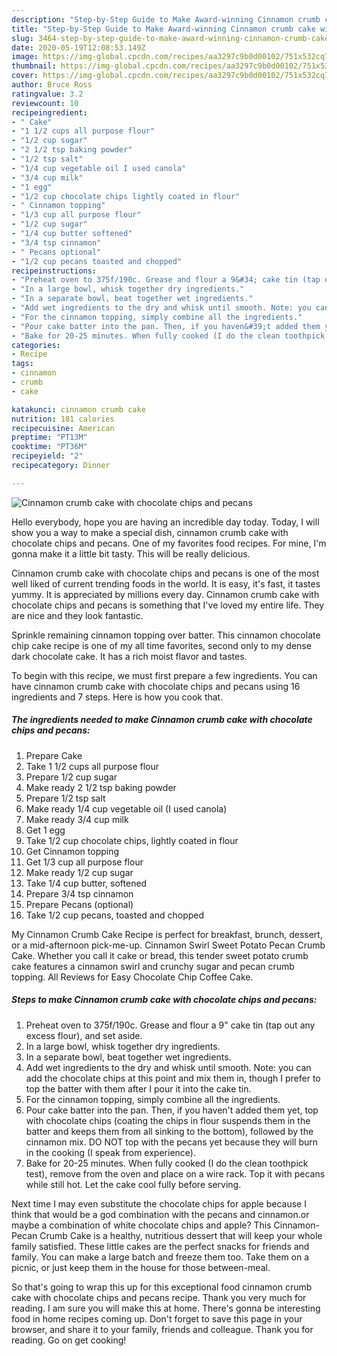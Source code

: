 ```yaml
---
description: "Step-by-Step Guide to Make Award-winning Cinnamon crumb cake with chocolate chips and pecans"
title: "Step-by-Step Guide to Make Award-winning Cinnamon crumb cake with chocolate chips and pecans"
slug: 3464-step-by-step-guide-to-make-award-winning-cinnamon-crumb-cake-with-chocolate-chips-and-pecans
date: 2020-05-19T12:08:53.149Z
image: https://img-global.cpcdn.com/recipes/aa3297c9b0d00102/751x532cq70/cinnamon-crumb-cake-with-chocolate-chips-and-pecans-recipe-main-photo.jpg
thumbnail: https://img-global.cpcdn.com/recipes/aa3297c9b0d00102/751x532cq70/cinnamon-crumb-cake-with-chocolate-chips-and-pecans-recipe-main-photo.jpg
cover: https://img-global.cpcdn.com/recipes/aa3297c9b0d00102/751x532cq70/cinnamon-crumb-cake-with-chocolate-chips-and-pecans-recipe-main-photo.jpg
author: Bruce Ross
ratingvalue: 3.2
reviewcount: 10
recipeingredient:
- " Cake"
- "1 1/2 cups all purpose flour"
- "1/2 cup sugar"
- "2 1/2 tsp baking powder"
- "1/2 tsp salt"
- "1/4 cup vegetable oil I used canola"
- "3/4 cup milk"
- "1 egg"
- "1/2 cup chocolate chips lightly coated in flour"
- " Cinnamon topping"
- "1/3 cup all purpose flour"
- "1/2 cup sugar"
- "1/4 cup butter softened"
- "3/4 tsp cinnamon"
- " Pecans optional"
- "1/2 cup pecans toasted and chopped"
recipeinstructions:
- "Preheat oven to 375f/190c. Grease and flour a 9&#34; cake tin (tap out any excess flour), and set aside."
- "In a large bowl, whisk together dry ingredients."
- "In a separate bowl, beat together wet ingredients."
- "Add wet ingredients to the dry and whisk until smooth. Note: you can add the chocolate chips at this point and mix them in, though I prefer to top the batter with them after I pour it into the cake tin."
- "For the cinnamon topping, simply combine all the ingredients."
- "Pour cake batter into the pan. Then, if you haven&#39;t added them yet, top with chocolate chips (coating the chips in flour suspends them in the batter and keeps them from all sinking to the bottom), followed by the cinnamon mix. DO NOT top with the pecans yet because they will burn in the cooking (I speak from experience)."
- "Bake for 20-25 minutes. When fully cooked (I do the clean toothpick test), remove from the oven and place on a wire rack. Top it with pecans while still hot. Let the cake cool fully before serving."
categories:
- Recipe
tags:
- cinnamon
- crumb
- cake

katakunci: cinnamon crumb cake 
nutrition: 181 calories
recipecuisine: American
preptime: "PT13M"
cooktime: "PT36M"
recipeyield: "2"
recipecategory: Dinner

---
```



![Cinnamon crumb cake with chocolate chips and pecans](https://img-global.cpcdn.com/recipes/aa3297c9b0d00102/751x532cq70/cinnamon-crumb-cake-with-chocolate-chips-and-pecans-recipe-main-photo.jpg)

Hello everybody, hope you are having an incredible day today. Today, I will show you a way to make a special dish, cinnamon crumb cake with chocolate chips and pecans. One of my favorites food recipes. For mine, I'm gonna make it a little bit tasty. This will be really delicious.

Cinnamon crumb cake with chocolate chips and pecans is one of the most well liked of current trending foods in the world. It is easy, it's fast, it tastes yummy. It is appreciated by millions every day. Cinnamon crumb cake with chocolate chips and pecans is something that I've loved my entire life. They are nice and they look fantastic.

Sprinkle remaining cinnamon topping over batter. This cinnamon chocolate chip cake recipe is one of my all time favorites, second only to my dense dark chocolate cake. It has a rich moist flavor and tastes.


To begin with this recipe, we must first prepare a few ingredients. You can have cinnamon crumb cake with chocolate chips and pecans using 16 ingredients and 7 steps. Here is how you cook that.

<!--inarticleads1-->

##### The ingredients needed to make Cinnamon crumb cake with chocolate chips and pecans:

1. Prepare  Cake
1. Take 1 1/2 cups all purpose flour
1. Prepare 1/2 cup sugar
1. Make ready 2 1/2 tsp baking powder
1. Prepare 1/2 tsp salt
1. Make ready 1/4 cup vegetable oil (I used canola)
1. Make ready 3/4 cup milk
1. Get 1 egg
1. Take 1/2 cup chocolate chips, lightly coated in flour
1. Get  Cinnamon topping
1. Get 1/3 cup all purpose flour
1. Make ready 1/2 cup sugar
1. Take 1/4 cup butter, softened
1. Prepare 3/4 tsp cinnamon
1. Prepare  Pecans (optional)
1. Take 1/2 cup pecans, toasted and chopped


My Cinnamon Crumb Cake Recipe is perfect for breakfast, brunch, dessert, or a mid-afternoon pick-me-up. Cinnamon Swirl Sweet Potato Pecan Crumb Cake. Whether you call it cake or bread, this tender sweet potato crumb cake features a cinnamon swirl and crunchy sugar and pecan crumb topping. All Reviews for Easy Chocolate Chip Coffee Cake. 

<!--inarticleads2-->

##### Steps to make Cinnamon crumb cake with chocolate chips and pecans:

1. Preheat oven to 375f/190c. Grease and flour a 9&#34; cake tin (tap out any excess flour), and set aside.
1. In a large bowl, whisk together dry ingredients.
1. In a separate bowl, beat together wet ingredients.
1. Add wet ingredients to the dry and whisk until smooth. Note: you can add the chocolate chips at this point and mix them in, though I prefer to top the batter with them after I pour it into the cake tin.
1. For the cinnamon topping, simply combine all the ingredients.
1. Pour cake batter into the pan. Then, if you haven&#39;t added them yet, top with chocolate chips (coating the chips in flour suspends them in the batter and keeps them from all sinking to the bottom), followed by the cinnamon mix. DO NOT top with the pecans yet because they will burn in the cooking (I speak from experience).
1. Bake for 20-25 minutes. When fully cooked (I do the clean toothpick test), remove from the oven and place on a wire rack. Top it with pecans while still hot. Let the cake cool fully before serving.


Next time I may even substitute the chocolate chips for apple because I think that would be a god combination with the pecans and cinnamon.or maybe a combination of white chocolate chips and apple? This Cinnamon-Pecan Crumb Cake is a healthy, nutritious dessert that will keep your whole family satisfied. These little cakes are the perfect snacks for friends and family. You can make a large batch and freeze them too. Take them on a picnic, or just keep them in the house for those between-meal. 

So that's going to wrap this up for this exceptional food cinnamon crumb cake with chocolate chips and pecans recipe. Thank you very much for reading. I am sure you will make this at home. There's gonna be interesting food in home recipes coming up. Don't forget to save this page in your browser, and share it to your family, friends and colleague. Thank you for reading. Go on get cooking!
